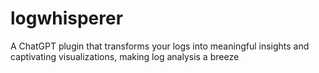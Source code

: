# logwhisperer
A ChatGPT plugin that transforms your logs into meaningful insights and captivating visualizations, making log analysis a breeze
